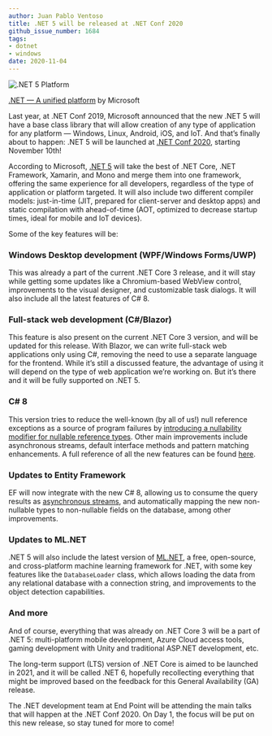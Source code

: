 ```yaml
---
author: Juan Pablo Ventoso
title: .NET 5 will be released at .NET Conf 2020
github_issue_number: 1684
tags:
- dotnet
- windows
date: 2020-11-04
---
```


![.NET 5 Platform](/blog/2020/11/dotnet-5-released-net-conf-2020/dotnet-5-platform.png)

[.NET — A unified platform](https://devblogs.microsoft.com/dotnet/introducing-net-5/) by Microsoft

Last year, at .NET Conf 2019, Microsoft announced that the new .NET 5 will have a base class library that will allow creation of any type of application for any platform — Windows, Linux, Android, iOS, and IoT. And that’s finally about to happen: .NET 5 will be launched at [.NET Conf 2020](https://www.dotnetconf.net/), starting November 10th!

According to Microsoft, [.NET 5](https://devblogs.microsoft.com/dotnet/introducing-net-5/) will take the best of .NET Core, .NET Framework, Xamarin, and Mono and merge them into one framework, offering the same experience for all developers, regardless of the type of application or platform targeted. It will also include two different compiler models: just-in-time (JIT, prepared for client-server and desktop apps) and static compilation with ahead-of-time (AOT, optimized to decrease startup times, ideal for mobile and IoT devices).

Some of the key features will be:

### Windows Desktop development (WPF/​Windows Forms/​UWP)

This was already a part of the current .NET Core 3 release, and it will stay while getting some updates like a Chromium-based WebView control, improvements to the visual designer, and customizable task dialogs. It will also include all the latest features of C# 8.

### Full-stack web development (C#/​Blazor)

This feature is also present on the current .NET Core 3 version, and will be updated for this release. With Blazor, we can write full-stack web applications only using C#, removing the need to use a separate language for the frontend. While it’s still a discussed feature, the advantage of using it will depend on the type of web application we’re working on. But it’s there and it will be fully supported on .NET 5.

### C# 8

This version tries to reduce the well-known (by all of us!) null reference exceptions as a source of program failures by [introducing a nullability modifier for nullable reference types](https://docs.microsoft.com/en-us/archive/msdn-magazine/2018/february/essential-net-csharp-8-0-and-nullable-reference-types). Other main improvements include asynchronous streams, default interface methods and pattern matching enhancements. A full reference of all the new features can be found [here](https://docs.microsoft.com/en-us/dotnet/csharp/whats-new/csharp-8).

### Updates to Entity Framework

EF will now integrate with the new C# 8, allowing us to consume the query results as [asynchronous streams](https://docs.microsoft.com/en-us/dotnet/csharp/whats-new/csharp-8#asynchronous-streams), and automatically mapping the new non-nullable types to non-nullable fields on the database, among other improvements.

### Updates to ML.NET

.NET 5 will also include the latest version of [ML.NET](https://dotnet.microsoft.com/learn/ml-dotnet/what-is-mldotnet), a free, open-source, and cross-platform machine learning framework for .NET, with some key features like the `DatabaseLoader` class, which allows loading the data from any relational database with a connection string, and improvements to the object detection capabilities.

### And more

And of course, everything that was already on .NET Core 3 will be a part of .NET 5: multi-platform mobile development, Azure Cloud access tools, gaming development with Unity and traditional ASP.NET development, etc.

The long-term support (LTS) version of .NET Core is aimed to be launched in 2021, and it will be called .NET 6, hopefully recollecting everything that might be improved based on the feedback for this General Availability (GA) release.

The .NET development team at End Point will be attending the main talks that will happen at the .NET Conf 2020. On Day 1, the focus will be put on this new release, so stay tuned for more to come!
